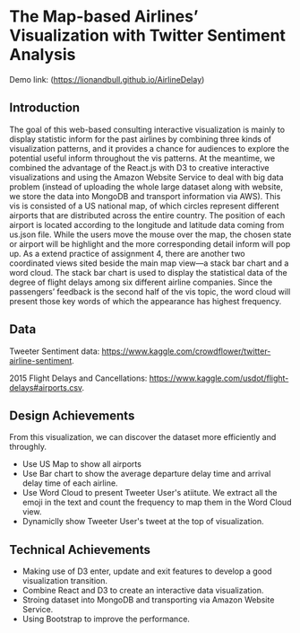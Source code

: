 # The Map-based Airlines’ Visualization with Twitter Sentiment Analysis

Demo link: (https://lionandbull.github.io/AirlineDelay)

## Introduction
The goal of this web-based consulting interactive visualization is mainly to display statistic inform for the past airlines by combining three kinds of visualization patterns, and it provides a chance for audiences to explore the potential useful inform throughout the vis patterns. At the meantime, we combined the advantage of the React.js with D3 to creative interactive visualizations and using the Amazon Website Service to deal with big data problem (instead of uploading the whole large dataset along with website, we store the data into MongoDB and transport information via AWS). This vis is consisted of a US national map, of which circles represent different airports that are distributed across the entire country. The position of each airport is located according to the longitude and latitude data coming from us.json file. While the users move the mouse over the map, the chosen state or airport will be highlight and the more corresponding detail inform will pop up. As a extend practice of assignment 4, there are another two coordinated views sited beside the main map view—a stack bar chart and a word cloud. The stack bar chart is used to display the statistical data of the degree of flight delays among six different airline companies. Since the passengers’ feedback is the second half of the vis topic, the word cloud will present those key words of which the appearance has highest frequency.

## Data
Tweeter Sentiment data: https://www.kaggle.com/crowdflower/twitter-airline-sentiment.

2015 Flight Delays and Cancellations: https://www.kaggle.com/usdot/flight-delays#airports.csv.

## Design Achievements
From this visualization, we can discover the dataset more efficiently and throughly.

- Use US Map to show all airports
- Use Bar chart to show the average departure delay time and arrival delay time of each airline.
- Use Word Cloud to present Tweeter User's atiitute. We extract all the emoji in the text and count the frequency to map them in the Word Cloud view.
- Dynamiclly show Tweeter User's tweet at the top of visualization.

## Technical Achievements

- Making use of D3 enter, update and exit features to develop a good visualization transition. 
- Combine React and D3 to create an interactive data visualization.
- Stroing dataset into MongoDB and transporting via Amazon Website Service.
- Using Bootstrap to improve the performance.

